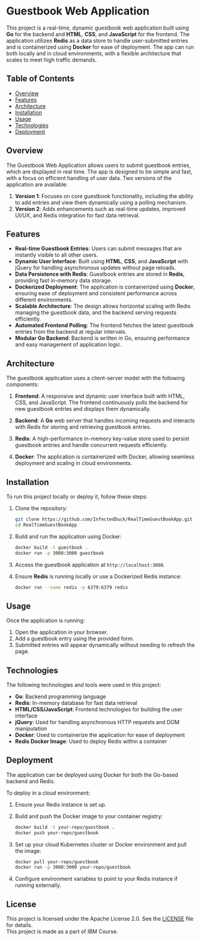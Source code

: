 # Guestbook Web Application

This project is a real-time, dynamic guestbook web application built using **Go** for the backend and **HTML**, **CSS**, and **JavaScript** for the frontend. The application utilizes **Redis** as a data store to handle user-submitted entries and is containerized using **Docker** for ease of deployment. The app can run both locally and in cloud environments, with a flexible architecture that scales to meet high traffic demands.

## Table of Contents

- [Overview](#overview)
- [Features](#features)
- [Architecture](#architecture)
- [Installation](#installation)
- [Usage](#usage)
- [Technologies](#technologies)
- [Deployment](#deployment)

## Overview

The Guestbook Web Application allows users to submit guestbook entries, which are displayed in real time. The app is designed to be simple and fast, with a focus on efficient handling of user data. Two versions of the application are available:

1. **Version 1**: Focuses on core guestbook functionality, including the ability to add entries and view them dynamically using a polling mechanism.
2. **Version 2**: Adds enhancements such as real-time updates, improved UI/UX, and Redis integration for fast data retrieval.

## Features

* **Real-time Guestbook Entries**: Users can submit messages that are instantly visible to all other users.
* **Dynamic User Interface**: Built using **HTML**, **CSS**, and **JavaScript** with jQuery for handling asynchronous updates without page reloads.
* **Data Persistence with Redis**: Guestbook entries are stored in **Redis**, providing fast in-memory data storage.
* **Dockerized Deployment**: The application is containerized using **Docker**, ensuring ease of deployment and consistent performance across different environments.
* **Scalable Architecture**: The design allows horizontal scaling with Redis managing the guestbook data, and the backend serving requests efficiently.
* **Automated Frontend Polling**: The frontend fetches the latest guestbook entries from the backend at regular intervals.
* **Modular Go Backend**: Backend is written in Go, ensuring performance and easy management of application logic.

## Architecture

The guestbook application uses a client-server model with the following components:

1. **Frontend**: A responsive and dynamic user interface built with HTML, CSS, and JavaScript. The frontend continuously polls the backend for new guestbook entries and displays them dynamically.
   
2. **Backend**: A **Go** web server that handles incoming requests and interacts with Redis for storing and retrieving guestbook entries.
   
3. **Redis**: A high-performance in-memory key-value store used to persist guestbook entries and handle concurrent requests efficiently.

4. **Docker**: The application is containerized with Docker, allowing seamless deployment and scaling in cloud environments.

## Installation

To run this project locally or deploy it, follow these steps:

1. Clone the repository:
    ```bash
    git clone https://github.com/InfectedDuck/RealTimeGuestBookApp.git
    cd RealTimeGuestBookApp
    ```

2. Build and run the application using Docker:
    ```bash
    docker build -t guestbook .
    docker run -p 3000:3000 guestbook
    ```

3. Access the guestbook application at `http://localhost:3000`.

4. Ensure **Redis** is running locally or use a Dockerized Redis instance:
    ```bash
    docker run --name redis -p 6379:6379 redis
    ```

## Usage

Once the application is running:

1. Open the application in your browser.
2. Add a guestbook entry using the provided form.
3. Submitted entries will appear dynamically without needing to refresh the page.

## Technologies

The following technologies and tools were used in this project:

* **Go**: Backend programming language
* **Redis**: In-memory database for fast data retrieval
* **HTML/CSS/JavaScript**: Frontend technologies for building the user interface
* **jQuery**: Used for handling asynchronous HTTP requests and DOM manipulation
* **Docker**: Used to containerize the application for ease of deployment
* **Redis Docker Image**: Used to deploy Redis within a container

## Deployment

The application can be deployed using Docker for both the Go-based backend and Redis. 

To deploy in a cloud environment:

1. Ensure your Redis instance is set up.
2. Build and push the Docker image to your container registry:
    ```bash
    docker build -t your-repo/guestbook .
    docker push your-repo/guestbook
    ```

3. Set up your cloud Kubernetes cluster or Docker environment and pull the image:
    ```bash
    docker pull your-repo/guestbook
    docker run -p 3000:3000 your-repo/guestbook
    ```

4. Configure environment variables to point to your Redis instance if running externally.



## License
This project is licensed under the Apache License 2.0. See the [LICENSE](LICENSE) file for details. <br>
This project is made as a part of IBM Course.


